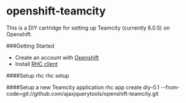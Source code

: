 openshift-teamcity
==================

This is a DIY cartridge for setting up Teamcity (currently 8.0.5) on Openshift.

###Getting Started

- Create an account with [Openshift](http://openshift.com/)
- Install [RHC client](https://www.openshift.com/developers/rhc-client-tools-install)

####Setup rhc
    rhc setup

####Setup a new Teamcity application
    rhc app create <instance name> diy-0.1 --from-code=git://github.com/ajaxjquerytools/openshift-teamcity.git
    
